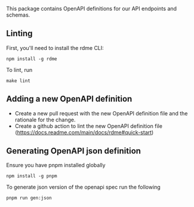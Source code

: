 
This package contains OpenAPI definitions for our API endpoints and schemas.

## Linting

First, you'll need to install the rdme CLI:

```shell
npm install -g rdme
```

To lint, run

```shell
make lint
```

## Adding a new OpenAPI definition
* Create a new pull request with the new OpenAPI definition file and the rationale for the change.
* Create a github action to lint the new OpenAPI definition file (https://docs.readme.com/main/docs/rdme#quick-start)


## Generating OpenAPI json definition

Ensure you have pnpm installed globally 

```shell 
npm install -g pnpm
```

To generate json version of the openapi spec run the following

```shell
pnpm run gen:json
```